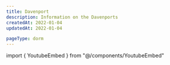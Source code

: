 ```yaml
---
title: Davenport
description: Information on the Davenports
createdAt: 2022-01-04
updatedAt: 2022-01-04

pageType: dorm
---
```


import { YoutubeEmbed } from "@/components/YoutubeEmbed"

<Expandable title="Videos" icon="video" variant="gray">
  <div className="grid grid-cols-1 gap-base">
    <YoutubeEmbed videoId="reOT2ix-0E4" />
  </div>
</Expandable>
